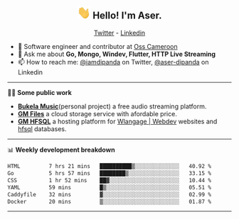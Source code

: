 <h2 align="center"> <img src="https://github.com/gabriel-TheCode/gabriel-TheCode/blob/master/gifs/Hi.gif" width="30px"> Hello! I'm Aser.</h2>
<p align="center">
  <a href="https://twitter.com/iamdipanda">Twitter</a> - 
  <a href="https://www.linkedin.com/in/aser-dipanda/">Linkedin</a>
</p>


- 🔭 Software engineer and contributor at [Oss Cameroon](https://github.com/osscameroon)
- 💬 Ask me about **Go, Mongo, Windev, Flutter, HTTP Live Streaming**
- 📫 How to reach me: [@iamdipanda](https://twitter.com/iamdipanda) on Twitter, [@aser-dipanda](https://www.linkedin.com/in/aser-dipanda/) on Linkedin

-------

👨‍💻 **Some public work**

- **[Bukela Music](https://music.bukela.co)**(personal project) a free audio streaming platform. 
- **[GM Files](https://gamesmania.io)** a cloud storage service with afordable price.
- **[GM HFSQL](https://gamesmania.io)** a hosting platform for [Wlangage | Webdev](https://pcsoft.fr/webdev/index.html) websites and [hfsql](https://pcsoft.fr/accueilpub/hfsql.htm) databases.
-------

📊 **Weekly development breakdown**

<!--START_SECTION:waka-->

```text
HTML         7 hrs 21 mins   ██████████▒░░░░░░░░░░░░░░   40.92 %
Go           5 hrs 57 mins   ████████▒░░░░░░░░░░░░░░░░   33.15 %
CSS          1 hr 52 mins    ██▓░░░░░░░░░░░░░░░░░░░░░░   10.44 %
YAML         59 mins         █▒░░░░░░░░░░░░░░░░░░░░░░░   05.51 %
Caddyfile    32 mins         ▓░░░░░░░░░░░░░░░░░░░░░░░░   02.99 %
Docker       20 mins         ▒░░░░░░░░░░░░░░░░░░░░░░░░   01.87 %
```

<!--END_SECTION:waka-->

-------
